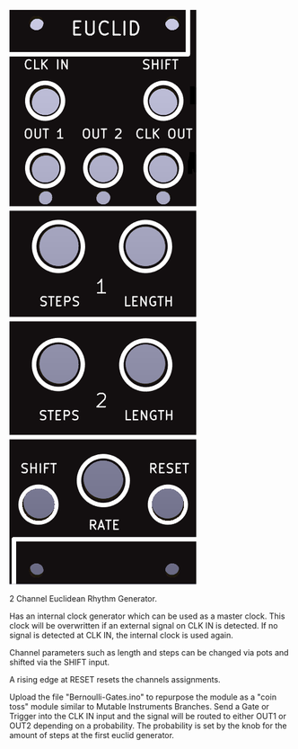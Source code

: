 ![](https://raw.githubusercontent.com/Fihdi/Eurorack/main/Euclid/Euclid_Front.png)

2 Channel Euclidean Rhythm Generator.

Has an internal clock generator which can be used as a master clock. This clock will be overwritten if an external signal on CLK IN is detected. If no signal is detected at CLK IN, the internal clock is used again. 

Channel parameters such as length and steps can be changed via pots and shifted via the SHIFT input.

A rising edge at RESET resets the channels assignments.

Upload the file "Bernoulli-Gates.ino" to repurpose the module as a "coin toss" module similar to Mutable Instruments Branches. Send a Gate or Trigger into the CLK IN input and the signal will be routed to either OUT1 or OUT2 depending on a probability. The probability is set by the knob for the amount of steps at the first euclid generator.
